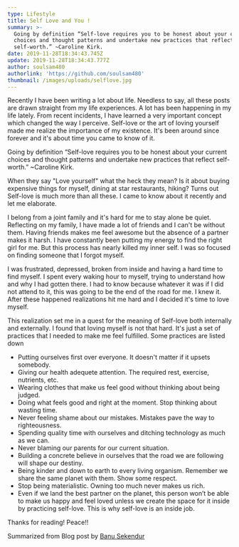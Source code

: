 ```yaml
---
type: Lifestyle
title: Self Love and You !
summary: >-
  Going by definition “Self-love requires you to be honest about your current
  choices and thought patterns and undertake new practices that reflect
  self-worth.” ~Caroline Kirk.
date: 2019-11-28T18:34:43.745Z
update: 2019-11-28T18:34:43.777Z
author: soulsam480
authorlink: 'https://github.com/soulsam480'
thumbnail: /images/uploads/selflove.jpg
---
```

Recently I have been writing a lot about life. Needless to say, all these posts are drawn straight from my life experiences. A lot has been happening in my life lately. From recent incidents, I have learned a very important concept which changed the way I perceive. Self-love or the art of loving yourself made me realize the importance of my existence. It's been around since forever and it's about time you came to know of it.





Going by definition “Self-love requires you to be honest about your current choices and thought patterns and undertake new practices that reflect self-worth.” ~Caroline Kirk.





When they say "Love yourself" what the heck they mean? Is it about buying expensive things for myself, dining at star restaurants, hiking? Turns out Self-love is much more than all these. I came to know about it recently and let me elaborate.





I belong from a joint family and it's hard for me to stay alone be quiet. Reflecting on my family, I have made a lot of friends and I can't be without them. Having friends makes me feel awesome but the absence of a partner makes it harsh. I have constantly been putting my energy to find the right girl for me. But this process has nearly killed my inner self. I was so focused on finding someone that I forgot myself.





I was frustrated, depressed, broken from inside and having a hard time to find myself. I spent every waking hour to myself, trying to understand how and why I had gotten there. I had to know because whatever it was if I did not attend to it, this was going to be the end of the road for me. I knew it. After these happened realizations hit me hard and I decided it's time to love myself.





This realization set me in a quest for the meaning of Self-love both internally and externally. I found that loving myself is not that hard. It's just a set of practices that I needed to make me feel fulfilled. Some practices are listed down



* Putting ourselves first over everyone. It doesn't matter if it upsets somebody.
* Giving our health adequete attention. The required rest, exercise, nutrients, etc.
* Wearing clothes that make us feel good without thinking about being judged.
* Doing what feels good and right at the moment. Stop thinking about wasting time.
* Never feeling shame about our mistakes. Mistakes pave the way to righteousness.
* Spending quality time with ourselves and ditching technology as much as we can.
* Never blaming our parents for our current situation.
* Building a concrete believe in ourselves that the road we are following will shape our destiny.
* Being kinder and down to earth to every living organism. Remember we share the same planet with them. Show some respect.
* Stop being materialistic. Owning too much never makes us rich.
* Even if we land the best partner on the planet, this person won’t be able to make us happy and feel loved unless we create the space for it inside by practicing self-love. This is why self-love is an inside job.





Thanks for reading! Peace!!



Summarized from Blog post by [Banu Sekendur](https://tinybuddha.com/blog/what-self-love-means-20-ways-be-good-to-yourself/)
